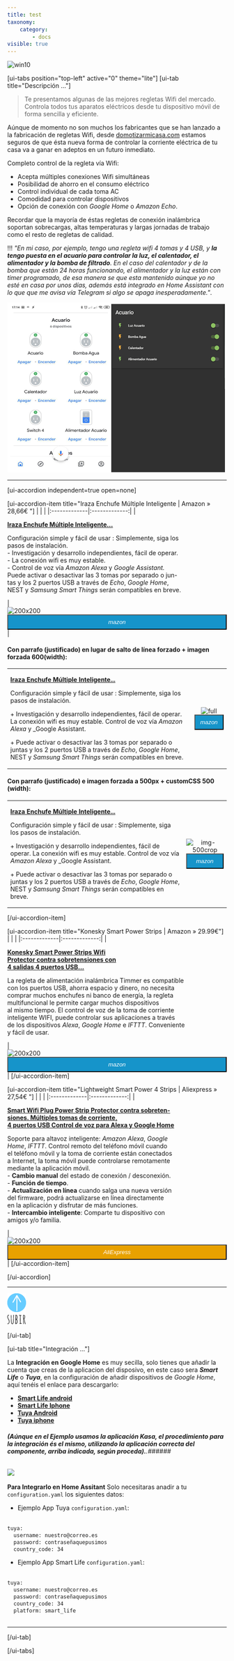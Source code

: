 ```yaml
---
title: test
taxonomy:
    category:
        - docs
visible: true
---
```


![win10](image://os-compat.png)

[ui-tabs position="top-left" active="0" theme="lite"]
[ui-tab title="Descripción ..."]

> Te presentamos algunas de las mejores regletas Wifi del mercado. Controla todos tus aparatos eléctricos desde tu dispositivo móvil de forma sencilla y eficiente.

Aúnque de momento no son muchos los fabricantes que se han lanzado a la fabricación de regletas Wifi, desde [domotizarmicasa.com](https://domotizarmicasa.com) estamos seguros de que ésta nueva forma de controlar la corriente eléctrica de tu casa va a ganar en adeptos en un futuro inmediato.

Completo control de la regleta vía Wifi:

+ Acepta múltiples conexiones Wifi simultáneas
+ Posibilidad de ahorro en el consumo eléctrico
+ Control individual de cada toma AC
+ Comodidad para controlar dispositivos
+ Opción de conexión con _Google Home_ o _Amazon Echo_.

Recordar que la mayoría de éstas regletas de conexión inalámbrica soportan sobrecargas, altas temperaturas y largas jornadas de trabajo como el resto de regletas de calidad.

!!! _"En mi caso, por ejemplo, tengo una regleta wifi 4 tomas y 4 USB, y **la tengo puesta en el acuario para controlar la luz, el calentador, el alimentador y la bomba de filtrado**. En el caso del calentador y de la bomba que están 24 horas funcionando, el alimentador y la luz están con timer programado, de esa manera se que esta mantenido aúnque yo no esté en casa por unos días, además está integrado en Home Assistant con lo que que me avisa vía Telegram si algo se apaga inesperadamente."_.

![](Acuario.png)

---

[ui-accordion independent=true open=none]

[ui-accordion-item title="Iraza Enchufe Múltiple Inteligente | Amazon » 28,66€ "]
|  |  |
|:-------------|:-------------:|
| <p>[**Iraza Enchufe Múltiple Inteligente...**](https://amzn.to/2J7yf7y)</p><p>Configuración simple y fácil de usar : Simplemente, siga los<br />pasos de instalación.<br />- Investigación y desarrollo independientes, fácil de operar.<br />- La conexión wifi es muy estable.<br />- Control de voz vía _Amazon Alexa_ y _Google Assistant._<br /> Puede activar o desactivar las 3 tomas por separado o jun-<br />tas y los 2 puertos USB a través de _Echo_, _Google Home_,<br />NEST y _Samsung Smart Things_ serán compatibles en breve.</p> | <div> ![200x200][amzn-iraza] <a href="https://amzn.to/2J7yf7y" alt="amazon-link" target="_blank"><button type="button" style="color:#fff;background-color:#1694CA;width:100%;height:35px;"><i class="fa fa-amazon">mazon</i></button></a> </div> |

#### **Con parrafo (justificado) en lugar de salto de línea forzado + imagen forzada 600(width)**:

|  |  |
|:------|:-----------------------:|
| <p>[**Iraza Enchufe Múltiple Inteligente...**](https://amzn.to/2J7yf7y)</p><p>Configuración simple y fácil de usar : Simplemente, siga los pasos de instalación.</p><p>+ Investigación y desarrollo independientes, fácil de operar. La conexión wifi es muy estable. Control de voz vía _Amazon Alexa_ y _Google Assistant.</p><p>+ Puede activar o desactivar las 3 tomas por separado o juntas y los 2 puertos USB a través de _Echo_, _Google Home_, NEST y _Samsung Smart Things_ serán compatibles en breve.</p> | <div> ![full][amzn-iraza2] <a href="https://amzn.to/2J7yf7y" alt="amazon-link" target="_blank"><button type="button" style="color:#fff;background-color:#1694CA;width:100%;height:35px;"><i class="fa fa-amazon">mazon</i></button></a> </div> |

#### **Con parrafo (justificado) e imagen forzada a 500px + customCSS 500 (width)**:

|  |  |
|:------|:-----------------------:|
| <p>[**Iraza Enchufe Múltiple Inteligente...**](https://amzn.to/2J7yf7y)</p><p>Configuración simple y fácil de usar : Simplemente, siga los pasos de instalación.</p><p>+ Investigación y desarrollo independientes, fácil de operar. La conexión wifi es muy estable. Control de voz vía _Amazon Alexa_ y _Google Assistant.</p><p>+ Puede activar o desactivar las 3 tomas por separado o juntas y los 2 puertos USB a través de _Echo_, _Google Home_, NEST y _Samsung Smart Things_ serán compatibles en breve.</p> | <div> ![img-500crop][amzn-iraza3] <a href="https://amzn.to/2J7yf7y" alt="amazon-link" target="_blank"><button type="button" style="color:#fff;background-color:#1694CA;width:100%;height:35px;"><i class="fa fa-amazon">mazon</i></button></a> </div> |

[/ui-accordion-item]

[ui-accordion-item title="Konesky Smart Power Strips | Amazon » 29.99€"]
|  |  |
|:-------------|:-------------:|
| <p>[**Konesky Smart Power Strips Wifi<br /> Protector contra sobretensiones con <br />4 salidas 4 puertos USB...**](https://amzn.to/2Valrih)</p><p>La regleta de alimentación inalámbrica Timmer es compatible<br />con los puertos USB, ahorra espacio y dinero, no necesita<br />comprar muchos enchufes ni banco de energía, la regleta<br /> multifuncional le permite cargar muchos dispositivos<br />al mismo tiempo. El control de voz de la toma de corriente<br />inteligente WIFI, puede controlar sus aplicaciones a través<br />de los dispositivos  _Alexa_, _Google Home_ e _IFTTT_. Conveniente<br />y fácil de usar.</p> | <div> ![200x200][amzn-Konesky] <a href="https://amzn.to/2Valrih" alt="amazon-link" target="_blank"><button type="button" style="color:#fff;background-color:#1694CA;width:100%;height:35px;"><i class="fa fa-amazon">mazon</i></button></a> </div> |
[/ui-accordion-item]

[ui-accordion-item title="Lightweight Smart Power 4 Strips | Aliexpress » 27,54€ "]
|  |  |
|:-------------|:-------------:|
| <p>[**Smart Wifi Plug Power Strip Protector contra sobreten-<br />siones. Múltiples tomas de corriente,<br />4 puertos USB Control de voz para Alexa y Google Home**](http://s.click.aliexpress.com/e/cj0gMOCs)</p><p>Soporte para altavoz inteligente: _Amazon Alexa_, _Google<br />Home_, _IFTTT_.  Control remoto del teléfono móvil cuando<br />el teléfono móvil y la toma de corriente están conectados<br />a Internet, la toma móvil puede controlarse remotamente<br />mediante la aplicación móvil.<br />- **Cambio manual** del estado de conexión / desconexión.<br />- **Función de tiempo**.<br />- **Actualización en línea** cuando salga una nueva versión<br />del firmware, podrá actualizarse en línea directamente<br />en la aplicación y disfrutar de más funciones.<br />- **Intercambio inteligente**: Comparte tu dispositivo con<br />amigos y/o familia.</p> |  <div> ![200x200][amzn-Lightweight] <a href="http://s.click.aliexpress.com/e/cj0gMOCs" alt="AlieExpress-link" target="_blank"><button type="button" style="color:#fff;background-color:#e8a100;width:100%;height:35px;"><i class="fa fa-shopping-cart"> AliExpress</i></button></a> </div> |
[/ui-accordion-item]

[/ui-accordion]

<!--- REFERENCIA A IMAGENES AL PIE DEl ARTÍCULO --->

[amzn-iraza]: user://pages/03.enchufes-Inteligentes/02.regletas-wifi/iraza.png?lightbox=1024&cropResize=200,200
[amzn-iraza2]: user://pages/03.enchufes-Inteligentes/02.regletas-wifi/iraza.png
[amzn-iraza3]: user://pages/03.enchufes-Inteligentes/02.regletas-wifi/iraza.png?lightbox=1024&cropResize=500,500
[amzn-Konesky]: user://pages/03.enchufes-Inteligentes/02.regletas-wifi/Konesky.png?lightbox=1024&cropResize=200,200
[amzn-Lightweight]: user://pages/03.enchufes-Inteligentes/02.regletas-wifi/ligthweight.png?lightbox=1024&cropResize=200,200

---

[![](up1_azul1.png)](# "Volver al Inicio")

[/ui-tab]

[ui-tab title="Integración ..."]

La **Integración en Google Home** es muy secilla, solo tienes que añadir la cuenta que creas de la aplicacion del disposivo, en este caso sera **_Smart Life_**  o  **_Tuya_**,  en la configuración de añadir dispositivos de _Google Home_, aquí tenéis el enlace para descargarlo:
 * [**Smart Life android**](http://bit.ly/2JnEUtN)
 * [**Smart Life Iphone**](https://apple.co/2DVyRsK)
 * [**Tuya Android**](http://bit.ly/2ZYql5T)
 * [**Tuya iphone**](https://apple.co/2vIrNeD)

###### **_(Aúnque en el Ejemplo usamos la aplicación Kasa, el procedimiento para la integración és el mismo, utilizando la aplicación correcta del componente, arriba indicada, según proceda)._**.###### 
![](integracion_google_home.gif)

**Para Integrarlo en Home Assitant**
Solo necesitaras anadir a tu `configuration.yaml` los siguientes datos:

+ Ejemplo  App Tuya `configuration.yaml`:

```text

tuya:
  username: nuestro@correo.es
  password: contraseñaquepusimos
  country_code: 34 

```
+ Ejemplo  App Smart Life `configuration.yaml`:

```text
​
tuya:
  username: nuestro@correo.es
  password: contraseñaquepusimos
  country_code: 34
  platform: smart_life
​
```
---

[/ui-tab]

[/ui-tabs]
